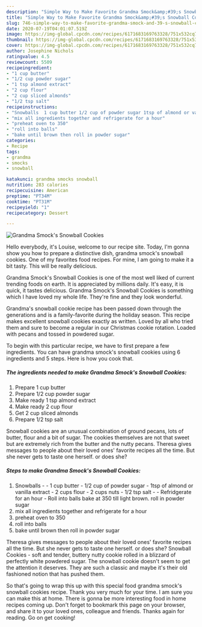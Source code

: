 ```yaml
---
description: "Simple Way to Make Favorite Grandma Smock&amp;#39;s Snowball Cookies"
title: "Simple Way to Make Favorite Grandma Smock&amp;#39;s Snowball Cookies"
slug: 746-simple-way-to-make-favorite-grandma-smock-and-39-s-snowball-cookies
date: 2020-07-19T04:01:07.519Z
image: https://img-global.cpcdn.com/recipes/6171683169763328/751x532cq70/grandma-smocks-snowball-cookies-recipe-main-photo.jpg
thumbnail: https://img-global.cpcdn.com/recipes/6171683169763328/751x532cq70/grandma-smocks-snowball-cookies-recipe-main-photo.jpg
cover: https://img-global.cpcdn.com/recipes/6171683169763328/751x532cq70/grandma-smocks-snowball-cookies-recipe-main-photo.jpg
author: Josephine Nichols
ratingvalue: 4.5
reviewcount: 5509
recipeingredient:
- "1 cup butter"
- "1/2 cup powder sugar"
- "1 tsp almond extract"
- "2 cup flour"
- "2 cup sliced almonds"
- "1/2 tsp salt"
recipeinstructions:
- "Snowballs  1 cup butter 1/2 cup of powder sugar 1tsp of almond or vanilla extract 2 cups flour 2 cups nuts 1/2 tsp salt  Refridgerate for an hour Roll into balls bake at 350 till light brown. roll in powder sugar"
- "mix all ingredients together and refrigerate for a hour"
- "preheat oven to 350"
- "roll into balls"
- "bake until brown then roll in powder sugar"
categories:
- Recipe
tags:
- grandma
- smocks
- snowball

katakunci: grandma smocks snowball 
nutrition: 283 calories
recipecuisine: American
preptime: "PT34M"
cooktime: "PT31M"
recipeyield: "1"
recipecategory: Dessert

---
```



![Grandma Smock&#39;s Snowball Cookies](https://img-global.cpcdn.com/recipes/6171683169763328/751x532cq70/grandma-smocks-snowball-cookies-recipe-main-photo.jpg)

Hello everybody, it's Louise, welcome to our recipe site. Today, I'm gonna show you how to prepare a distinctive dish, grandma smock&#39;s snowball cookies. One of my favorites food recipes. For mine, I am going to make it a bit tasty. This will be really delicious.

Grandma Smock&#39;s Snowball Cookies is one of the most well liked of current trending foods on earth. It is appreciated by millions daily. It's easy, it is quick, it tastes delicious. Grandma Smock&#39;s Snowball Cookies is something which I have loved my whole life. They're fine and they look wonderful.

Grandma&#39;s snowball cookie recipe has been passed down through the generations and is a family-favorite during the holiday season. This recipe makes excellent snowball cookies exactly as written. Loved by all who tried them and sure to become a regular in our Christmas cookie rotation. Loaded with pecans and tossed in powdered sugar.


To begin with this particular recipe, we have to first prepare a few ingredients. You can have grandma smock&#39;s snowball cookies using 6 ingredients and 5 steps. Here is how you cook that.

<!--inarticleads1-->

##### The ingredients needed to make Grandma Smock&#39;s Snowball Cookies:

1. Prepare 1 cup butter
1. Prepare 1/2 cup powder sugar
1. Make ready 1 tsp almond extract
1. Make ready 2 cup flour
1. Get 2 cup sliced almonds
1. Prepare 1/2 tsp salt


Snowball cookies are an unusual combination of ground pecans, lots of butter, flour and a bit of sugar. The cookies themselves are not that sweet but are extremely rich from the butter and the nutty pecans. Theresa gives messages to people about their loved ones&#39; favorite recipes all the time. But she never gets to taste one herself. or does she? 

<!--inarticleads2-->

##### Steps to make Grandma Smock&#39;s Snowball Cookies:

1. Snowballs -  - 1 cup butter - 1/2 cup of powder sugar - 1tsp of almond or vanilla extract - 2 cups flour - 2 cups nuts - 1/2 tsp salt -  - Refridgerate for an hour - Roll into balls bake at 350 till light brown. roll in powder sugar
1. mix all ingredients together and refrigerate for a hour
1. preheat oven to 350
1. roll into balls
1. bake until brown then roll in powder sugar


Theresa gives messages to people about their loved ones&#39; favorite recipes all the time. But she never gets to taste one herself. or does she? Snowball Cookies - soft and tender, buttery nutty cookie rolled in a blizzard of perfectly white powdered sugar. The snowball cookie doesn&#39;t seem to get the attention it deserves. They are such a classic and maybe it&#39;s their old fashioned notion that has pushed them. 

So that's going to wrap this up with this special food grandma smock&#39;s snowball cookies recipe. Thank you very much for your time. I am sure you can make this at home. There is gonna be more interesting food in home recipes coming up. Don't forget to bookmark this page on your browser, and share it to your loved ones, colleague and friends. Thanks again for reading. Go on get cooking!
